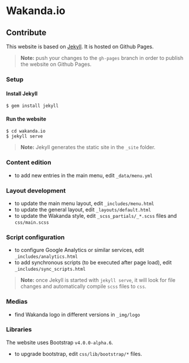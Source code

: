 # Wakanda.io

## Contribute

This website is based on [Jekyll](https://jekyllrb.com/). It is hosted on Github Pages.

> **Note:** push your changes to the `gh-pages` branch in order to publish the website on Github Pages. 

### Setup

#### Install Jekyll

```
$ gem install jekyll
```

#### Run the website

```
$ cd wakanda.io
$ jekyll serve
```
> **Note:** Jekyll generates the static site in the `_site` folder.

### Content edition

- to add new entries in the main menu, edit `_data/menu.yml`

### Layout development 

- to update the main menu layout, edit `_includes/menu.html`
- to update the general layout, edit `_layouts/default.html`
- to update the Wakanda style, edit `_scss_partials/_*.scss` files and `css/main.scss`

### Script configuration

- to configure Google Analytics or similar services, edit `_includes/analytics.html`
- to add synchronous scripts (to be executed after page load), edit `_includes/sync_scripts.html`

> **Note:** once Jekyll is started with `jekyll serve`, it will look for file changes and automatically compile `scss` files to `css`.

### Medias

- find Wakanda logo in different versions in `_img/logo`

### Libraries

The website uses Bootstrap `v4.0.0-alpha.6`.

- to upgrade bootstrap, edit `css/lib/bootstrap/*` files.